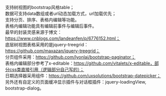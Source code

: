 支持树视图的bootstrap风格table；<br>
数据可支持data数组或者url动态加载方式，url加载优先；<br>
支持分页、排序、表格内编辑等功能。<br>
表格内编辑功能具有编辑前事件与编辑后事件。 <br>
最早的封装灵感来源于博文：https://www.cnblogs.com/landeanfen/p/6776152.html； <br>
底层树视图表格采用的是jquery-treegrid：https://github.com/maxazan/jquery-treegrid； <br>
分页组件采用：https://github.com/lyonlai/bootstrap-paginator； <br>
表格内编辑部分参考了x-editable：https://github.com/vitalets/x-editable，部分css类直接引用（逻辑部分自己写的）； <br>
日期选择器采用组件：https://github.com/uxsolutions/bootstrap-datepicker； <br>
另外还有自定义的页面缓冲显示插件与对话框插件：jquery-loadingView, bootstrap-dialog。<br>